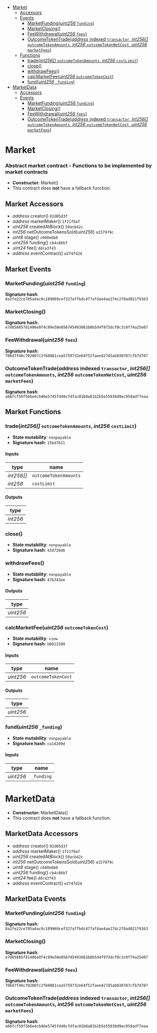 * [Market](#market)
  * [Accessors](#market-accessors)
  * [Events](#market-events)
    * [MarketFunding(*uint256* `funding`)](#marketfundinguint256-funding)
    * [MarketClosing()](#marketclosing)
    * [FeeWithdrawal(*uint256* `fees`)](#feewithdrawaluint256-fees)
    * [OutcomeTokenTrade(*address* indexed `transactor`, *int256[]* `outcomeTokenAmounts`, *int256* `outcomeTokenNetCost`, *uint256* `marketFees`)](#outcometokentradeaddress-indexed-transactor-int256-outcometokenamounts-int256-outcometokennetcost-uint256-marketfees)
  * [Functions](#market-functions)
    * [trade(*int256[]* `outcomeTokenAmounts`, *int256* `costLimit`)](#tradeint256-outcometokenamounts-int256-costlimit)
    * [close()](#close)
    * [withdrawFees()](#withdrawfees)
    * [calcMarketFee(*uint256* `outcomeTokenCost`)](#calcmarketfeeuint256-outcometokencost)
    * [fund(*uint256* `_funding`)](#funduint256-_funding)
* [MarketData](#marketdata)
  * [Accessors](#marketdata-accessors)
  * [Events](#marketdata-events)
    * [MarketFunding(*uint256* `funding`)](#marketfundinguint256-funding)
    * [MarketClosing()](#marketclosing)
    * [FeeWithdrawal(*uint256* `fees`)](#feewithdrawaluint256-fees)
    * [OutcomeTokenTrade(*address* indexed `transactor`, *int256[]* `outcomeTokenAmounts`, *int256* `outcomeTokenNetCost`, *uint256* `marketFees`)](#outcometokentradeaddress-indexed-transactor-int256-outcometokenamounts-int256-outcometokennetcost-uint256-marketfees)

# Market

### Abstract market contract - Functions to be implemented by market contracts

- **Constructor**: Market()
- This contract does **not** have a fallback function.

## Market Accessors

* *address* creator() `02d05d3f`
* *address* marketMaker() `1f21f9af`
* *uint256* createdAtBlock() `59acb42c`
* *int256* netOutcomeTokensSold(*uint256*) `a157979c`
* *uint8* stage() `c040e6b8`
* *uint256* funding() `cb4c86b7`
* *uint24* fee() `ddca3f43`
* *address* eventContract() `e274fd24`

## Market Events

### MarketFunding(*uint256* `funding`)

**Signature hash**: `8a2fe22ce705a4ac9c189969cef327affbdc477afdae4ae274c2f8ad021f9163`

### MarketClosing()

**Signature hash**: `e7d85885f81486e8f4c99e50e056745493861b8b5d4f973dcf0c3c0f74a25e07`

### FeeWithdrawal(*uint256* `fees`)

**Signature hash**: `706d7f48c702007c2fb0881cea5759732e64f52faee427d5ab030787cfb7d787`

### OutcomeTokenTrade(*address* indexed `transactor`, *int256[]* `outcomeTokenAmounts`, *int256* `outcomeTokenNetCost`, *uint256* `marketFees`)

**Signature hash**: `a66fcf59f5b6e4cb46e5745fd40c7dfac01b0a81b2b5e55038d9ec959adf7eaa`

## Market Functions

### trade(*int256[]* `outcomeTokenAmounts`, *int256* `costLimit`)

- **State mutability**: `nonpayable`
- **Signature hash**: `15bd7611`

#### Inputs

| type       | name                  |
| ---------- | --------------------- |
| *int256[]* | `outcomeTokenAmounts` |
| *int256*   | `costLimit`           |

#### Outputs

| type     |
| -------- |
| *int256* |

### close()

- **State mutability**: `nonpayable`
- **Signature hash**: `43d726d6`

### withdrawFees()

- **State mutability**: `nonpayable`
- **Signature hash**: `476343ee`

#### Outputs

| type      |
| --------- |
| *uint256* |

### calcMarketFee(*uint256* `outcomeTokenCost`)

- **State mutability**: `view`
- **Signature hash**: `b0011509`

#### Inputs

| type      | name               |
| --------- | ------------------ |
| *uint256* | `outcomeTokenCost` |

#### Outputs

| type      |
| --------- |
| *uint256* |

### fund(*uint256* `_funding`)

- **State mutability**: `nonpayable`
- **Signature hash**: `ca1d209d`

#### Inputs

| type      | name       |
| --------- | ---------- |
| *uint256* | `_funding` |

# MarketData

- **Constructor**: MarketData()
- This contract does **not** have a fallback function.

## MarketData Accessors

* *address* creator() `02d05d3f`
* *address* marketMaker() `1f21f9af`
* *uint256* createdAtBlock() `59acb42c`
* *int256* netOutcomeTokensSold(*uint256*) `a157979c`
* *uint8* stage() `c040e6b8`
* *uint256* funding() `cb4c86b7`
* *uint24* fee() `ddca3f43`
* *address* eventContract() `e274fd24`

## MarketData Events

### MarketFunding(*uint256* `funding`)

**Signature hash**: `8a2fe22ce705a4ac9c189969cef327affbdc477afdae4ae274c2f8ad021f9163`

### MarketClosing()

**Signature hash**: `e7d85885f81486e8f4c99e50e056745493861b8b5d4f973dcf0c3c0f74a25e07`

### FeeWithdrawal(*uint256* `fees`)

**Signature hash**: `706d7f48c702007c2fb0881cea5759732e64f52faee427d5ab030787cfb7d787`

### OutcomeTokenTrade(*address* indexed `transactor`, *int256[]* `outcomeTokenAmounts`, *int256* `outcomeTokenNetCost`, *uint256* `marketFees`)

**Signature hash**: `a66fcf59f5b6e4cb46e5745fd40c7dfac01b0a81b2b5e55038d9ec959adf7eaa`
